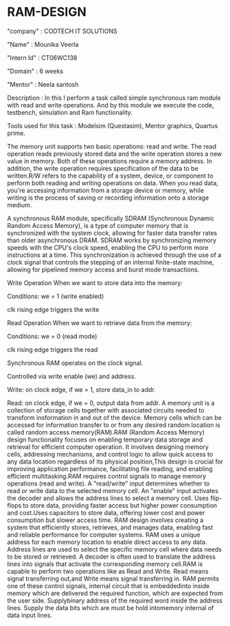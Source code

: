 # RAM-DESIGN

"company" : CODTECH IT SOLUTIONS

"Name" : Mounika Veerla

"Intern Id" : CT06WC138

"Domain" : 6 weeks

"Mentor" : Neela santosh

Description : In this I perform a task called simple synchronous ram module with read and write operations. And by this module we execute the code, testbench, simulation and Ram functionality.

Tools used for this task : Modelsim (Questasim), Mentor graphics, Quartus prime.

The memory unit supports two basic operations: read and write. The read operation reads previously stored data and the write operation stores a new value in memory. Both of these operations require a memory address. In addition, the write operation requires specification of the data to be written.R/W refers to the capability of a system, device, or component to perform both reading and writing operations on data. When you read data, you're accessing information from a storage device or memory, while writing is the process of saving or recording information onto a storage medium.

A synchronous RAM module, specifically SDRAM (Synchronous Dynamic Random Access Memory), is a type of computer memory that is synchronized with the system clock, allowing for faster data transfer rates than older asynchronous DRAM. SDRAM works by synchronizing memory speeds with the CPU's clock speed, enabling the CPU to perform more instructions at a time. This synchronization is achieved through the use of a clock signal that controls the stepping of an internal finite-state machine, allowing for pipelined memory access and burst mode transactions. 

Write Operation
When we want to store data into the memory:

Conditions:
we = 1 (write enabled)

clk rising edge triggers the write

Read Operation
When we want to retrieve data from the memory:

Conditions:
we = 0 (read mode)

clk rising edge triggers the read

Synchronous RAM operates on the clock signal.

Controlled via write enable (we) and address.

Write: on clock edge, if we = 1, store data_in to addr.

Read: on clock edge, if we = 0, output data from addr.
A memory unit is a collection of storage cells together with associated circuits needed to transform insformation in and out of the device. Memory cells which can be accessed for information transfer to or from any desired random location is called random access memory(RAM).RAM (Random Access Memory) design functionality focuses on enabling temporary data storage and retrieval for efficient computer operation. It involves designing memory cells, addressing mechanisms, and control logic to allow quick access to any data location regardless of its physical position,This design is crucial for improving application performance, facilitating file reading, and enabling efficient multitasking.RAM requires control signals to manage memory operations (read and write).
A "read/write" input determines whether to read or write data to the selected memory cell.
An "enable" input activates the decoder and allows the address lines to select a memory cell.
Uses flip-flops to store data, providing faster access but higher power consumption and cost.Uses capacitors to store data, offering lower cost and power consumption but slower access time.
RAM design involves creating a system that efficiently stores, retrieves, and manages data, enabling fast and reliable performance for computer systems.
RAM uses a unique address for each memory location to enable direct access to any data.
Address lines are used to select the specific memory cell where data needs to be stored or retrieved.
A decoder is often used to translate the address lines into signals that activate the corresponding memory cell.RAM is capable to perform two operations like as Read and Write. Read means signal transferring out,and Write means signal transferring in. RAM permits one of these control signals, internal circuit that is embeddedinto inside memory which are delivered the required function, which are expected from the user side. Supplybinary address of the required word inside the address lines. Supply the data bits which are must be hold intomemory internal of data input lines.


